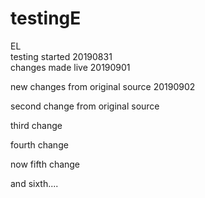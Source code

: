 # testingE
EL  
testing started 20190831  
changes made live 20190901

new changes from original source 20190902

second change from original source

third change 

fourth change  

now fifth change

and sixth....
